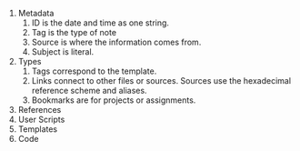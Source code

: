 1. Metadata
	1. ID is the date and time as one string.
	2. Tag is the type of note
	3. Source is where the information comes from.
	4. Subject is literal.
2. Types
	1. Tags correspond to the template.
	2. Links connect to other files or sources. Sources use the hexadecimal reference scheme and aliases.
	4. Bookmarks are for projects or assignments.
3. References
4. User Scripts
5. Templates
6. Code